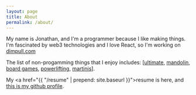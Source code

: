 ```yaml
---
layout: page
title: About
permalink: /about/
---
```


My name is Jonathan, and I'm a programmer because I like making things.  I'm fascinated by web3 technologies and I love React, so I'm working on [dimpull.com](https://www.dimpull.com)


The list of non-progamming things that I enjoy includes: [[ultimate](http://discny.org/), [mandolin](https://www.youtube.com/watch?v=5xeLXC5Ph98), [board games](http://www.faroffgames.com/xia/), [powerlifting](https://www.youtube.com/watch?v=TMIGc-PqsBc), [martinis](http://www.theatlantic.com/health/archive/2009/04/dry-martini-the-king-of-cocktails/16543/)].

My <a href="{{ "/resume" | prepend: site.baseurl }}">resume is here</a>, and [this is my github profile](https://github.com/j10sanders).
